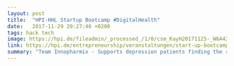 ```yaml
---
layout: post
title:  "HPI-HHL Startup Bootcamp #DigitalHealth"
date:   2017-11-29 20:27:46 +0200
tags: hack tech
image: https://hpi.de/fileadmin/_processed_/1/0/csm_KayH20171125-_W6A4289_copy_becefd5e7a.jpg
link: https://hpi.de/entrepreneurship/veranstaltungen/start-up-bootcamps/hpi-start-up-bootcamp-2017.html
summary: "Team Innopharmix - Supports depression patients finding the right medecine<br>Innopharmix wants to support patients with depression to increase their quality of life. Application that connects to local pharmacy will collect patient's data including symptoms and side effects. The pharmacy can offer personalized counseling with digital support through the data collection."
---
```



